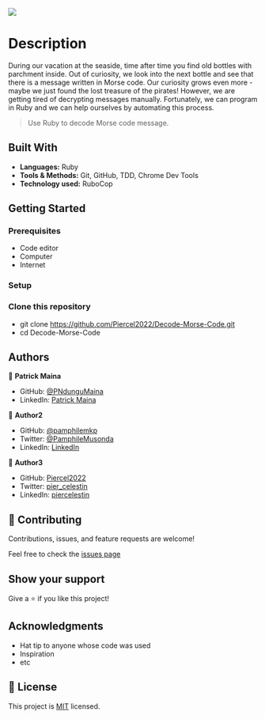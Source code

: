 ![](https://img.shields.io/badge/Microverse-blueviolet)

# Description
During our vacation at the seaside, time after time you find old bottles with parchment inside. Out of curiosity, we look into the next bottle and see that there is a message written in Morse code. Our curiosity grows even more - maybe we just found the lost treasure of the pirates! However, we are getting tired of decrypting messages manually. Fortunately, we can program in Ruby and we can help ourselves by automating this process.

> Use Ruby to decode Morse code message.


## Built With


- **Languages:** Ruby
- **Tools & Methods:** Git, GitHub, TDD, Chrome Dev Tools
- **Technology used:** RuboCop

## Getting Started

### Prerequisites

- Code editor
- Computer
- Internet

### Setup

### Clone this repository

- git clone https://github.com/Piercel2022/Decode-Morse-Code.git
- cd Decode-Morse-Code

## Authors


👤 **Patrick Maina**
- GitHub: [@PNdunguMaina](https://github.com/PNdunguMaina)
- LinkedIn: [Patrick Maina](https://www.linkedin.com/in/pndungumaina/)

👤 **Author2**

- GitHub: [@pamphilemkp](https://github.com/pamphilemkp)
- Twitter: [@PamphileMusonda](https://twitter.com/PamphileMusonda)
- LinkedIn: [LinkedIn](https://linkedin.com/in/pamphile-musonda)


👤 **Author3**

- GitHub: [Piercel2022](https://github.com/Piercel2022)
- Twitter: [pier_celestin](https://twitter.com/pier_celestin)
- LinkedIn: [piercelestin](https://linkedin.com/in/piercelestinmax)


## 🤝 Contributing

Contributions, issues, and feature requests are welcome!

Feel free to check the [issues page](https://github.com/Piercel2022/Decode-Morse-Code/issues)

## Show your support

Give a ⭐️ if you like this project!

## Acknowledgments

- Hat tip to anyone whose code was used
- Inspiration
- etc

## 📝 License

This project is [MIT](./LICENSE) licensed.





